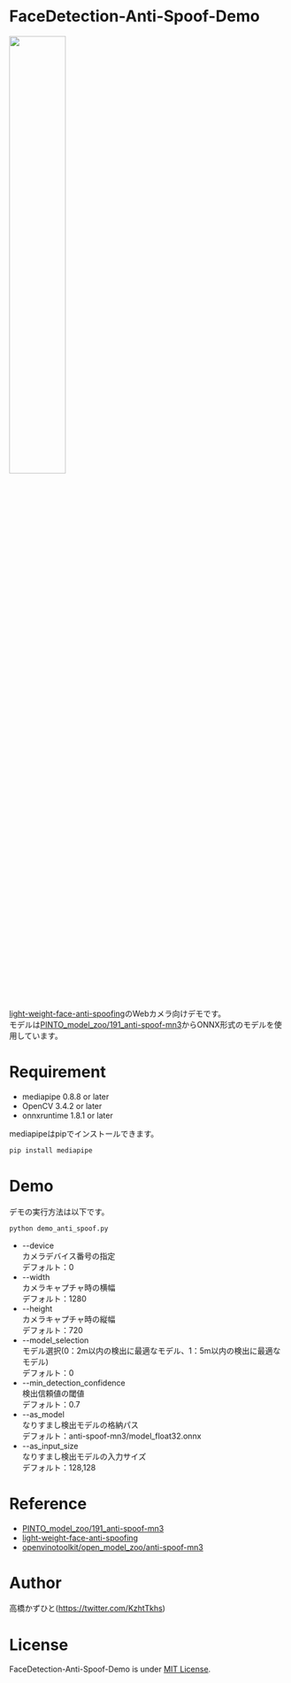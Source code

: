 # FaceDetection-Anti-Spoof-Demo
<img src="https://user-images.githubusercontent.com/37477845/144643674-f787b54a-8832-4f3d-9de7-12f929c738ab.gif" width="45%"><br>
[light-weight-face-anti-spoofing](https://github.com/kprokofi/light-weight-face-anti-spoofing)のWebカメラ向けデモです。<br>
モデルは[PINTO_model_zoo/191_anti-spoof-mn3](https://github.com/PINTO0309/PINTO_model_zoo/tree/main/191_anti-spoof-mn3)からONNX形式のモデルを使用しています。

# Requirement 
* mediapipe 0.8.8 or later
* OpenCV 3.4.2 or later
* onnxruntime 1.8.1 or later

mediapipeはpipでインストールできます。
```bash
pip install mediapipe
```

# Demo
デモの実行方法は以下です。
```bash
python demo_anti_spoof.py
```
* --device<br>
カメラデバイス番号の指定<br>
デフォルト：0
* --width<br>
カメラキャプチャ時の横幅<br>
デフォルト：1280
* --height<br>
カメラキャプチャ時の縦幅<br>
デフォルト：720
* --model_selection<br>
モデル選択(0：2m以内の検出に最適なモデル、1：5m以内の検出に最適なモデル)<br>
デフォルト：0
* --min_detection_confidence<br>
検出信頼値の閾値<br>
デフォルト：0.7
* --as_model<br>
なりすまし検出モデルの格納パス<br>
デフォルト：anti-spoof-mn3/model_float32.onnx
* --as_input_size<br>
なりすまし検出モデルの入力サイズ<br>
デフォルト：128,128

# Reference
* [PINTO_model_zoo/191_anti-spoof-mn3](https://github.com/PINTO0309/PINTO_model_zoo/tree/main/191_anti-spoof-mn3)
* [light-weight-face-anti-spoofing](https://github.com/kprokofi/light-weight-face-anti-spoofing)
* [openvinotoolkit/open_model_zoo/anti-spoof-mn3](https://github.com/openvinotoolkit/open_model_zoo/tree/master/models/public/anti-spoof-mn3)

# Author
高橋かずひと(https://twitter.com/KzhtTkhs)
 
# License 
FaceDetection-Anti-Spoof-Demo is under [MIT License](LICENSE).
